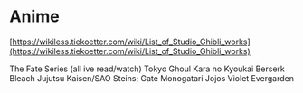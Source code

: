 # Anime

[https://wikiless.tiekoetter.com/wiki/List_of_Studio_Ghibli_works](https://wikiless.tiekoetter.com/wiki/List_of_Studio_Ghibli_works)

The Fate Series (all ive read/watch)
Tokyo Ghoul
Kara no Kyoukai
Berserk
Bleach
Jujutsu Kaisen/SAO
Steins; Gate
Monogatari
Jojos
Violet Evergarden